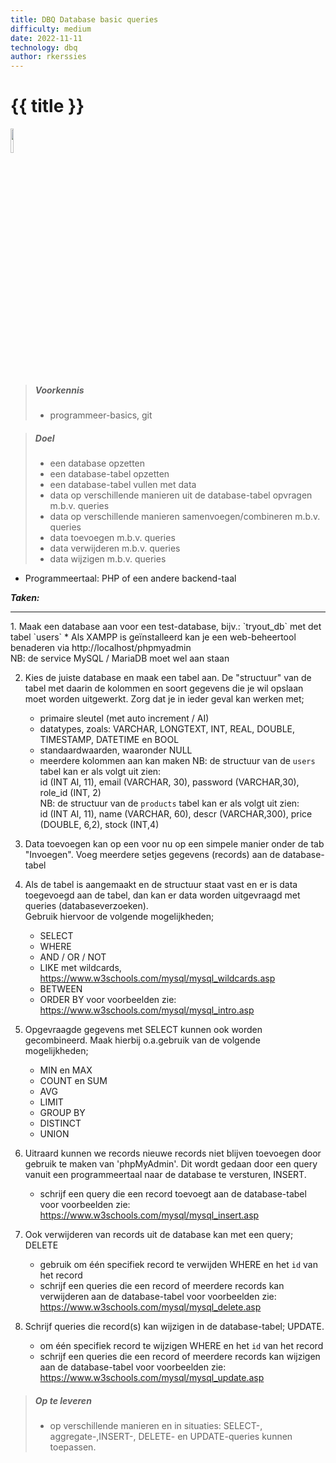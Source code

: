```yaml
---
title: DBQ Database basic queries
difficulty: medium
date: 2022-11-11
technology: dbq
author: rkerssies
---
```



# {{ title }}

<img src="{{ '/_assets/api/database.png' | url }}" style="width:10%;">

> ##### Voorkennis
> * programmeer-basics, git

> ##### Doel
> * een database opzetten
> * een database-tabel opzetten
> * een database-tabel vullen met data
> * data op verschillende manieren uit de database-tabel opvragen m.b.v. queries
> * data op verschillende manieren samenvoegen/combineren m.b.v. queries
> * data toevoegen m.b.v. queries
> * data verwijderen m.b.v. queries
> * data wijzigen m.b.v. queries


* Programmeertaal: PHP of een andere backend-taal

***Taken:***
<hr>
1. Maak een database aan voor een test-database, bijv.: `tryout_db` met det tabel `users`
* Als XAMPP is geïnstalleerd kan je een web-beheertool benaderen via http://localhost/phpmyadmin<br>
  NB: de service MySQL / MariaDB moet wel aan staan

2. Kies de juiste database en maak een tabel aan. De "structuur" van de tabel met 
    daarin de kolommen en soort gegevens die je wil opslaan moet worden uitgewerkt.
   Zorg dat je in ieder geval kan werken met;
   * primaire sleutel (met auto increment / AI)
   * datatypes, zoals: VARCHAR, LONGTEXT, INT, REAL, DOUBLE, TIMESTAMP, DATETIME en BOOL
   * standaardwaarden, waaronder NULL
   * meerdere kolommen aan kan maken
    NB: de structuur van de `users` tabel kan er als volgt uit zien:<br>
    id (INT AI, 11), email (VARCHAR, 30), password (VARCHAR,30), role_id (INT, 2)<br>
   NB: de structuur van de `products` tabel kan er als volgt uit zien:<br>
    id (INT AI, 11), name (VARCHAR, 60), descr (VARCHAR,300), price (DOUBLE, 6,2), stock (INT,4) 

3. Data toevoegen kan op een voor nu op een simpele manier onder de tab "Invoegen".
    Voeg meerdere setjes gegevens (records) aan de database-tabel 

4. Als de tabel is aangemaakt en de structuur staat vast en er is data toegevoegd aan de tabel, 
 dan kan er data worden uitgevraagd met queries (databaseverzoeken).  
    Gebruik hiervoor de volgende mogelijkheden; 
   * SELECT
   * WHERE
   * AND / OR / NOT
   * LIKE met wildcards, https://www.w3schools.com/mysql/mysql_wildcards.asp
   * BETWEEN
   * ORDER BY
   voor voorbeelden zie: https://www.w3schools.com/mysql/mysql_intro.asp
   
5. Opgevraagde gegevens met SELECT kunnen ook worden gecombineerd. Maak hierbij o.a.gebruik van de volgende mogelijkheden;
    * MIN en MAX
    * COUNT en SUM
    * AVG
    * LIMIT
    * GROUP BY
    * DISTINCT
    * UNION

6. Uitraard kunnen we records nieuwe records niet blijven toevoegen door gebruik te maken van 'phpMyAdmin'. 
 Dit wordt gedaan door een query vanuit een programmeertaal naar de database te versturen, INSERT.
   *  schrijf een query die een record toevoegt aan de database-tabel
      voor voorbeelden zie: https://www.w3schools.com/mysql/mysql_insert.asp

7. Ook verwijderen van records uit de database kan met een query; DELETE 
   * gebruik om één specifiek record te verwijden WHERE en het `id` van het record
   * schrijf een queries die een record of meerdere records kan verwijderen aan de database-tabel
     voor voorbeelden zie: https://www.w3schools.com/mysql/mysql_delete.asp

8. Schrijf queries die record(s) kan wijzigen in de database-tabel; UPDATE.
    * om één specifiek record te wijzigen WHERE en het `id` van het record
    * schrijf een queries die een record of meerdere records kan wijzigen aan de database-tabel
      voor voorbeelden zie: https://www.w3schools.com/mysql/mysql_update.asp

> ##### Op te leveren
> * op verschillende manieren en in situaties: SELECT-, aggregate-,INSERT-, DELETE- en UPDATE-queries kunnen toepassen. 
